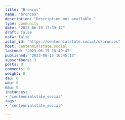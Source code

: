 ```yaml
---
title: "Broncos" 
name: "broncos"
description: "Description not available."
type: community
date: "2023-06-19 17:59:17"
draft: false
nsfw: false
actor_id: "https://centennialstate.social/c/broncos"
host: centennialstate.social
lastmod: "2023-06-15 16:49:47"
published: "2023-06-15 16:45:13"
subscribers: 3
posts: 0
comments: 0
weight: 0
dau: 0
wau: 0
mau: 0
instances:
- "centennialstate_social"
tags: 
- "centennialstate_social"

---
```

